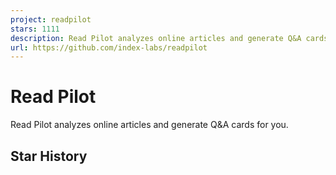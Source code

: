 ```yaml
---
project: readpilot
stars: 1111
description: Read Pilot analyzes online articles and generate Q&A cards for you. Powered by OpenAI & Next.js.
url: https://github.com/index-labs/readpilot
---
```


Read Pilot
==========

Read Pilot analyzes online articles and generate Q&A cards for you.

Star History
------------
